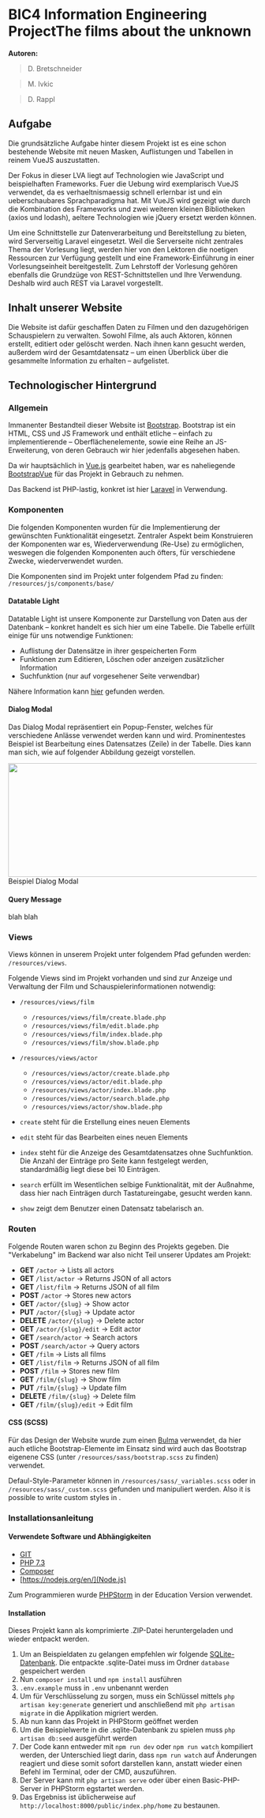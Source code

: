 
# BIC4 Information Engineering ProjectThe films about the unknown
**Autoren:** 
> D. Bretschneider

> M. Ivkic

> D. Rappl


## Aufgabe
Die grundsätzliche Aufgabe hinter diesem Projekt ist es eine schon bestehende Website mit neuen Masken, Auflistungen und Tabellen in reinem VueJS auszustatten. 

Der Fokus in dieser LVA liegt auf Technologien wie JavaScript und beispielhaften Frameworks. Fuer die Uebung wird exemplarisch VueJS verwendet, da es verhaeltnismaessig schnell erlernbar ist und ein ueberschaubares Sprachparadigma hat. Mit VueJS wird gezeigt wie durch die Kombination des Frameworks und zwei weiteren kleinen Bibliotheken (axios und lodash), aeltere Technologien wie jQuery ersetzt werden können.

Um eine Schnittstelle zur Datenverarbeitung und Bereitstellung zu bieten, wird Serverseitig Laravel eingesetzt. Weil die Serverseite nicht zentrales Thema der Vorlesung liegt, werden hier von den Lektoren die noetigen Ressourcen zur Verfügung gestellt und eine Framework-Einführung in einer Vorlesungseinheit bereitgestellt. Zum Lehrstoff der Vorlesung gehören ebenfalls die Grundzüge von REST-Schnittstellen und Ihre Verwendung. Deshalb wird auch REST via Laravel vorgestellt.

## Inhalt unserer Website
Die Website ist dafür geschaffen Daten zu Filmen und den dazugehörigen Schauspielern zu verwalten. Sowohl Filme, als auch Aktoren, können erstellt, editiert oder gelöscht werden. Nach ihnen kann gesucht werden, außerdem wird der Gesamtdatensatz – um einen Überblick über die gesammelte Information zu erhalten – aufgelistet.

## Technologischer Hintergrund  
### Allgemein
Immanenter Bestandteil dieser Website ist [Bootstrap](https://getbootstrap.com/). Bootstrap ist ein HTML, CSS und JS Framework und enthält etliche – einfach zu implementierende – Oberflächenelemente, sowie eine Reihe an JS-Erweiterung, von deren Gebrauch wir hier jedenfalls abgesehen haben. 

Da wir hauptsächlich in [Vue.js](https://vuejs.org/) gearbeitet haben, war es naheliegende [BootstrapVue](https://bootstrap-vue.org/) für das Projekt in Gebrauch zu nehmen.

Das Backend ist PHP-lastig, konkret ist hier [Laravel](https://laravel.com/) in Verwendung. 

### Komponenten
Die folgenden Komponenten wurden für die Implementierung der gewünschten Funktionalität eingesetzt. Zentraler Aspekt beim Konstruieren der Komponenten war es, Wiederverwendung (Re-Use) zu ermöglichen, weswegen die folgenden Komponenten auch öfters, für verschiedene Zwecke, wiederverwendet wurden.

Die Komponenten sind im Projekt unter folgendem Pfad zu finden: ```/resources/js/components/base/```

#### Datatable Light
Datatable Light ist unsere Komponente zur Darstellung von Daten aus der Datenbank – konkret handelt es sich hier um eine Tabelle. Die Tabelle erfüllt einige für uns notwendige Funktionen:
* Auflistung der Datensätze in ihrer gespeicherten Form
* Funktionen zum Editieren, Löschen oder anzeigen zusätzlicher Information
* Suchfunktion (nur auf vorgesehener Seite verwendbar)

Nähere Information kann [hier](https://github.com/aquilesb/v-datatable-light) gefunden werden.

#### Dialog Modal
Das Dialog Modal repräsentiert ein Popup-Fenster, welches für verschiedene Anlässe verwendet werden kann und wird. Prominentestes Beispiel ist Bearbeitung eines Datensatzes (Zeile) in der Tabelle. Dies kann man sich, wie auf folgender Abbildung gezeigt vorstellen.

<img src="http://blog.ppedv.de/image.axd?picture=image_1653.png" height="230" width="600">
Beispiel Dialog Modal


#### Query Message
blah blah

### Views 
Views können in unserem Projekt unter folgendem Pfad gefunden werden: ```/resources/views```.

Folgende Views sind im Projekt vorhanden und sind zur Anzeige und Verwaltung der Film und Schauspielerinformationen notwendig:

 * ```/resources/views/film```
     * ```/resources/views/film/create.blade.php```
     * ```/resources/views/film/edit.blade.php```
     * ```/resources/views/film/index.blade.php```
     * ```/resources/views/film/show.blade.php```
 * ```/resources/views/actor```
      * ```/resources/views/actor/create.blade.php```
      * ```/resources/views/actor/edit.blade.php```
      * ```/resources/views/actor/index.blade.php```
      * ```/resources/views/actor/search.blade.php```
      * ```/resources/views/actor/show.blade.php```

*   ```create``` steht für die Erstellung eines neuen Elements
*   ```edit``` steht für das Bearbeiten eines neuen Elements
*   ```index``` steht für die Anzeige des Gesamtdatensatzes ohne Suchfunktion. Die Anzahl der Einträge pro Seite kann festgelegt werden, standardmäßig liegt diese bei 10 Einträgen.
*   ```search``` erfüllt im Wesentlichen selbige Funktionalität, mit der Außnahme, dass hier nach Einträgen durch Tastatureingabe, gesucht werden kann.
*   ```show``` zeigt dem Benutzer einen Datensatz tabelarisch an.

### Routen  
Folgende Routen waren schon zu Beginn des Projekts gegeben. Die "Verkabelung" im Backend war also nicht Teil unserer Updates am Projekt: 
 * **GET** ```/actor``` &rarr; Lists all actors
 * **GET** ```/list/actor``` &rarr; Returns JSON of all actors
 * **GET** ```/list/film``` &rarr; Returns JSON of all film
 * **POST** ```/actor``` &rarr; Stores new actors
 * **GET** ```/actor/{slug}``` &rarr; Show actor
 * **PUT** ```/actor/{slug}``` &rarr; Update actor
 * **DELETE** ```/actor/{slug}``` &rarr; Delete actor
 * **GET** ```/actor/{slug}/edit``` &rarr; Edit actor
 * **GET** ```/search/actor``` &rarr; Search actors
 * **POST** ```/search/actor``` &rarr; Query actors
 * **GET** ```/film``` &rarr; Lists all films
 * **GET** ```/list/film``` &rarr; Returns JSON of all film
 * **POST** ```/film``` &rarr; Stores new film
 * **GET** ```/film/{slug}``` &rarr; Show film
 * **PUT** ```/film/{slug}``` &rarr; Update film
 * **DELETE** ```/film/{slug}``` &rarr; Delete film
 * **GET** ```/film/{slug}/edit``` &rarr; Edit film

#### CSS (SCSS)
Für das Design der Website wurde zum einen [Bulma](https://bulma.io) verwendet, da hier auch etliche Bootstrap-Elemente im Einsatz sind wird auch das Bootstrap eigenene CSS (unter ```/resources/sass/bootstrap.scss``` zu finden) verwendet.

Defaul-Style-Parameter können in  ```/resources/sass/_variables.scss```  oder in ```/resources/sass/_custom.scss``` gefunden und manipuliert werden.
Also it is possible to write custom styles in .

### Installationsanleitung

#### Verwendete Software und Abhängigkeiten
* [GIT](https://github.com/)
* [PHP 7.3](https://www.php.net/releases/7_3_0.php)
* [Composer](https://getcomposer.org/)
* [https://nodejs.org/en/](Node.js)

Zum Programmieren wurde [PHPStorm](https://www.jetbrains.com/de-de/phpstorm/) in der Education Version verwendet.

#### Installation
Dieses Projekt kann als komprimierte .ZIP-Datei heruntergeladen und wieder entpackt werden.

 1. Um an Beispieldaten zu gelangen empfehlen wir folgende [SQLite-Datenbank](https://gitlab.hathor.at/fh-technikum/BIC4BaseProject/-/wikis/uploads/6175ab189c5bcd0b38283c658dfe56b7/database.zip). Die entpackte .sqlite-Datei muss im Ordner ``database`` gespeichert werden
 2. Nun ``composer install`` und ``npm install`` ausführen
 3. ``.env.example`` muss in ``.env`` unbenannt werden
 4. Um für Verschlüsselung zu sorgen, muss ein Schlüssel mittels ``php artisan key:generate`` generiert und anschließend mit ``php artisan migrate`` in die Applikation migriert werden.
 5. Ab nun kann das Projekt in PHPStorm geöffnet werden
 6. Um die Beispielwerte in die .sqlite-Datenbank zu spielen muss ``php artisan db:seed`` ausgeführt werden
 7. Der Code kann entweder mit ``npm run dev`` oder ``npm run watch`` kompiliert werden, der Unterschied liegt darin, dass ``npm run watch`` auf Änderungen reagiert und diese somit sofort darstellen kann, anstatt wieder einen Befehl im Terminal, oder der CMD, auszuführen. 
 8. Der Server kann mit ``php artisan serve`` oder über einen Basic-PHP-Server in PHPStorm egstartet werden.
 9. Das Ergebniss ist üblicherweise auf ``http://localhost:8000/public/index.php/home`` zu bestaunen.
